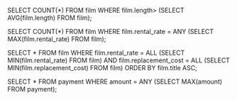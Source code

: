 SELECT COUNT(*) FROM film
WHERE film.length>
(SELECT AVG(film.length) FROM film);

SELECT COUNT(*) FROM film
WHERE film.rental_rate = ANY
(SELECT MAX(film.rental_rate) FROM film);

SELECT * FROM film
WHERE film.rental_rate = ALL
(SELECT MIN(film.rental_rate) FROM film)
AND 
film.replacement_cost = ALL
(SELECT MIN(film.replacement_cost) FROM film)
ORDER BY film.title ASC;

SELECT * FROM payment 
WHERE amount = ANY
(SELECT MAX(amount) FROM payment);
